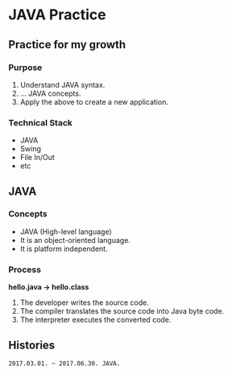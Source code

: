 # JAVA Practice
## Practice for my growth
### Purpose
1. Understand JAVA syntax.
2. ... JAVA concepts.
3. Apply the above to create a new application.

### Technical Stack
* JAVA
* Swing
* File In/Out
* etc

## JAVA
### Concepts
* JAVA (High-level language)
* It is an object-oriented language.
* It is platform independent.

### Process
**hello.java -> hello.class**
1. The developer writes the source code.
2. The compiler translates the source code into Java byte code.
3. The interpreter executes the converted code.

## Histories
    2017.03.01. ~ 2017.06.30. JAVA.
